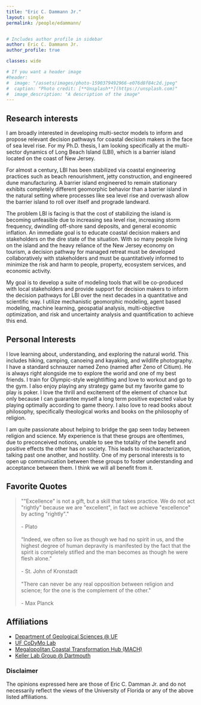 ```yaml
---
title: "Eric C. Dammann Jr."
layout: single
permalink: /people/edammann/


# Includes author profile in sidebar
author: Eric C. Dammann Jr.
author_profile: true

classes: wide

# If you want a header image
#header:
#  image: "/assets/images/photo-1590379492966-e076d8f84c2d.jpeg"
#  caption: "Photo credit: [**Unsplash**](https://unsplash.com)"
#  image_description: "A description of the image"
---
```


## Research interests

I am broadly interested in developing multi-sector models to inform and propose relevant decision pathways for coastal decision makers in the face of sea level rise. For my Ph.D. thesis, I am looking specifically at the multi-sector dynamics of Long Beach Island (LBI), which is a barrier island located on the coast of New Jersey.

For almost a century, LBI has been stabilized via coastal engineering practices such as beach renourishment, jetty construction, and engineered dune manufacturing. A barrier island engineered to remain stationary exhibits completely different geomorphic behavior than a barrier island in the natural setting where processes like sea level rise and overwash allow the barrier island to roll over itself and prograde landward. 

The problem LBI is facing is that the cost of stabilizing the island is becoming unfeasible due to increasing sea level rise, increasing storm frequency, dwindling off-shore sand deposits, and general economic inflation. An immediate goal is to educate coastal decision makers and stakeholders on the dire state of the situation. With so many people living on the island and the heavy reliance of the New Jersey economy on tourism, a decision pathway for managed retreat must be developed collaboratively with stakeholders and must be quantitatively informed to minimize the risk and harm to people, property, ecosystem services, and economic activity. 

My goal is to develop a suite of modeling tools that will be co-produced with local stakeholders and provide support for decision makers to inform the decision pathways for LBI over the next decades in a quantitative and scientific way. I utilize mechanistic geomorphic modeling, agent based modeling, machine learning, geospatial analysis, multi-objective optimization, and risk and uncertainty analysis and quantification to achieve this end.

## Personal Interests

I love learning about, understanding, and exploring the natural world. This includes hiking, camping, canoeing and kayaking, and wildlife photography. I have a standard schnauzer named Zeno (named after Zeno of Citium). He is always right alongside me to explore the world and one of my best friends. I train for Olympic-style weightlifting and love to workout and go to the gym. I also enjoy playing any strategy game but my favorite game to play is poker. I love the thrill and excitement of the element of chance but only because I can guarantee myself a long term positive expected value by playing optimally according to game theory. I also love to read books about philosophy, specifically theological works and books on the philosophy of religion.

I am quite passionate about helping to bridge the gap seen today between religion and science. My experience is that these groups are oftentimes, due to preconceived notions, unable to see the totality of the benefit and positive effects the other has on society. This leads to mischaracterization, talking past one another, and hostility. One of my personal interests is to open up communication between these groups to foster understanding and acceptance between them. I think we will all benefit from it. 

## Favorite Quotes

<blockquote>
""Excellence" is not a gift, but a skill that takes practice. We do not act "rightly" because we are "excellent", in fact we achieve "excellence" by acting "rightly"."
<br><br>
  - Plato
<br><br>
“Indeed, we often so live as though we had no spirit in us, and the highest degree of human depravity is manifested by the fact that the spirit is completely stifled and the man becomes as though he were flesh alone.”
<br><br>
  - St. John of Kronstadt
  <br><br>
"There can never be any real opposition between religion and science; for the one is the complement of the other."
<br><br>
  - Max Planck
</blockquote>

## Affiliations

* [Department of Geological Sciences @ UF](https://geology.ufl.edu/)
* [UF CoDyMo Lab](/index)
* [Megalopolitan Coastal Transformation Hub (MACH)](https://coastalhub.org/)
* [Keller Lab Group @ Dartmouth](https://keller-lab.github.io/)

### Disclaimer
The opinions expressed here are those of Eric C. Damman Jr. and do not necessarily reflect the views of the University of Florida or any of the above listed affiliations. 
